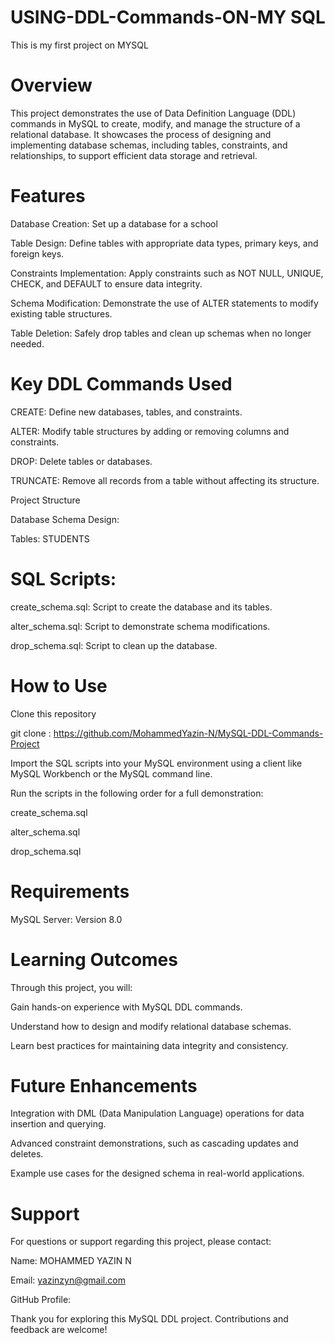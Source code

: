 # USING-DDL-Commands-ON-MY SQL
This is my first project on MYSQL 

# Overview

This project demonstrates the use of Data Definition Language (DDL) commands in MySQL to create, modify, and manage the structure of a relational database. It showcases the process of designing and implementing database schemas, including tables, constraints, and relationships, to support efficient data storage and retrieval.

# Features

Database Creation: Set up a database for  a school

Table Design: Define tables with appropriate data types, primary keys, and foreign keys.

Constraints Implementation: Apply constraints such as NOT NULL, UNIQUE, CHECK, and DEFAULT to ensure data integrity.

Schema Modification: Demonstrate the use of ALTER statements to modify existing table structures.

Table Deletion: Safely drop tables and clean up schemas when no longer needed.

# Key DDL Commands Used

CREATE: Define new databases, tables, and constraints.

ALTER: Modify table structures by adding or removing columns and constraints.

DROP: Delete tables or databases.

TRUNCATE: Remove all records from a table without affecting its structure.

Project Structure

Database Schema Design:

Tables:  STUDENTS


# SQL Scripts:

create_schema.sql: Script to create the database and its tables.

alter_schema.sql: Script to demonstrate schema modifications.

drop_schema.sql: Script to clean up the database.

# How to Use

Clone this repository

git clone : https://github.com/MohammedYazin-N/MySQL-DDL-Commands-Project

Import the SQL scripts into your MySQL environment using a client like MySQL Workbench or the MySQL command line.

Run the scripts in the following order for a full demonstration:

create_schema.sql

alter_schema.sql

drop_schema.sql

# Requirements

MySQL Server: Version 8.0

# Learning Outcomes

Through this project, you will:

Gain hands-on experience with MySQL DDL commands.

Understand how to design and modify relational database schemas.

Learn best practices for maintaining data integrity and consistency.

# Future Enhancements

Integration with DML (Data Manipulation Language) operations for data insertion and querying.

Advanced constraint demonstrations, such as cascading updates and deletes.

Example use cases for the designed schema in real-world applications.

# Support

For questions or support regarding this project, please contact:

Name: MOHAMMED YAZIN N 

Email: yazinzyn@gmail.com

GitHub Profile:

Thank you for exploring this MySQL DDL project. Contributions and feedback are welcome!


